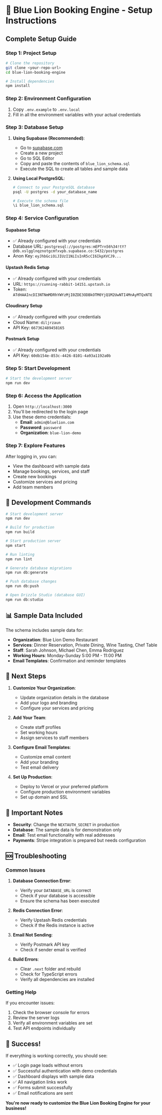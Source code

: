 # 🚀 Blue Lion Booking Engine - Setup Instructions

## Complete Setup Guide

### Step 1: Project Setup
```bash
# Clone the repository
git clone <your-repo-url>
cd blue-lion-booking-engine

# Install dependencies
npm install
```

### Step 2: Environment Configuration
1. Copy `.env.example` to `.env.local`
2. Fill in all the environment variables with your actual credentials

### Step 3: Database Setup
1. **Using Supabase (Recommended)**:
   - Go to [supabase.com](https://supabase.com)
   - Create a new project
   - Go to SQL Editor
   - Copy and paste the contents of `blue_lion_schema.sql`
   - Execute the SQL to create all tables and sample data

2. **Using Local PostgreSQL**:
   ```bash
   # Connect to your PostgreSQL database
   psql -U postgres -d your_database_name

   # Execute the schema file
   \i blue_lion_schema.sql
   ```

### Step 4: Service Configuration

#### Supabase Setup
- ✅ Already configured with your credentials
- Database URL: `postgresql://postgres:mEPTrn56%34!tY?@db.xslgglnqznotgcmfxvpb.supabase.co:5432/postgres`
- Anon Key: `eyJhbGciOiJIUzI1NiIsInR5cCI6IkpXVCJ9...`

#### Upstash Redis Setup
- ✅ Already configured with your credentials
- URL: `https://cunning-rabbit-14151.upstash.io`
- Token: `ATdHAAIncDI3NTNmMDRhYWYzMjI0ZDE3ODBkOTM0YjQ1M2UwNTI4MnAyMTQxNTE`

#### Cloudinary Setup
- ✅ Already configured with your credentials
- Cloud Name: `diljrzaun`
- API Key: `667362489458165`

#### Postmark Setup
- ✅ Already configured with your credentials
- API Key: `60db154e-853c-4426-8101-4a93a1192a0b`

### Step 5: Start Development
```bash
# Start the development server
npm run dev
```

### Step 6: Access the Application
1. Open `http://localhost:3000`
2. You'll be redirected to the login page
3. Use these demo credentials:
   - **Email**: `admin@bluelion.com`
   - **Password**: `password`
   - **Organization**: `blue-lion-demo`

### Step 7: Explore Features
After logging in, you can:
- View the dashboard with sample data
- Manage bookings, services, and staff
- Create new bookings
- Customize services and pricing
- Add team members

## 🔧 Development Commands

```bash
# Start development server
npm run dev

# Build for production
npm run build

# Start production server
npm start

# Run linting
npm run lint

# Generate database migrations
npm run db:generate

# Push database changes
npm run db:push

# Open Drizzle Studio (database GUI)
npm run db:studio
```

## 📊 Sample Data Included

The schema includes sample data for:
- **Organization**: Blue Lion Demo Restaurant
- **Services**: Dinner Reservation, Private Dining, Wine Tasting, Chef Table
- **Staff**: Sarah Johnson, Michael Chen, Emma Rodriguez
- **Working Hours**: Monday-Sunday 5:00 PM - 11:00 PM
- **Email Templates**: Confirmation and reminder templates

## 🎯 Next Steps

1. **Customize Your Organization**:
   - Update organization details in the database
   - Add your logo and branding
   - Configure your services and pricing

2. **Add Your Team**:
   - Create staff profiles
   - Set working hours
   - Assign services to staff members

3. **Configure Email Templates**:
   - Customize email content
   - Add your branding
   - Test email delivery

4. **Set Up Production**:
   - Deploy to Vercel or your preferred platform
   - Configure production environment variables
   - Set up domain and SSL

## 🚨 Important Notes

- **Security**: Change the `NEXTAUTH_SECRET` in production
- **Database**: The sample data is for demonstration only
- **Email**: Test email functionality with real addresses
- **Payments**: Stripe integration is prepared but needs configuration

## 🆘 Troubleshooting

### Common Issues

1. **Database Connection Error**:
   - Verify your `DATABASE_URL` is correct
   - Check if your database is accessible
   - Ensure the schema has been executed

2. **Redis Connection Error**:
   - Verify Upstash Redis credentials
   - Check if the Redis instance is active

3. **Email Not Sending**:
   - Verify Postmark API key
   - Check if sender email is verified

4. **Build Errors**:
   - Clear `.next` folder and rebuild
   - Check for TypeScript errors
   - Verify all dependencies are installed

### Getting Help

If you encounter issues:
1. Check the browser console for errors
2. Review the server logs
3. Verify all environment variables are set
4. Test API endpoints individually

## 🎉 Success!

If everything is working correctly, you should see:
- ✅ Login page loads without errors
- ✅ Successful authentication with demo credentials
- ✅ Dashboard displays with sample data
- ✅ All navigation links work
- ✅ Forms submit successfully
- ✅ Email notifications are sent

**You're now ready to customize the Blue Lion Booking Engine for your business!**
